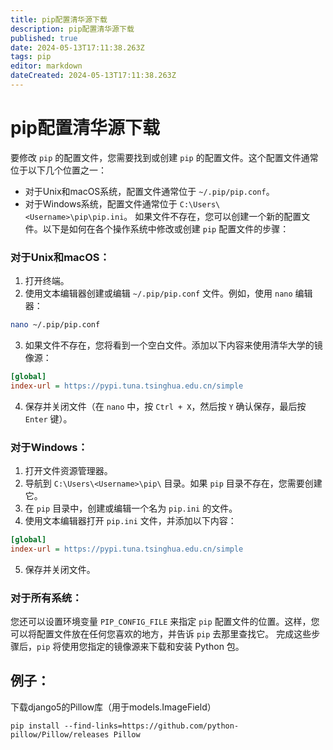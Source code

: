 ```yaml
---
title: pip配置清华源下载
description: pip配置清华源下载
published: true
date: 2024-05-13T17:11:38.263Z
tags: pip
editor: markdown
dateCreated: 2024-05-13T17:11:38.263Z
---
```


# pip配置清华源下载
要修改 `pip` 的配置文件，您需要找到或创建 `pip` 的配置文件。这个配置文件通常位于以下几个位置之一：
- 对于Unix和macOS系统，配置文件通常位于 `~/.pip/pip.conf`。
- 对于Windows系统，配置文件通常位于 `C:\Users\<Username>\pip\pip.ini`。
如果文件不存在，您可以创建一个新的配置文件。以下是如何在各个操作系统中修改或创建 `pip` 配置文件的步骤：
### 对于Unix和macOS：
1. 打开终端。
2. 使用文本编辑器创建或编辑 `~/.pip/pip.conf` 文件。例如，使用 `nano` 编辑器：
```bash
nano ~/.pip/pip.conf
```
3. 如果文件不存在，您将看到一个空白文件。添加以下内容来使用清华大学的镜像源：
```ini
[global]
index-url = https://pypi.tuna.tsinghua.edu.cn/simple
```
4. 保存并关闭文件（在 `nano` 中，按 `Ctrl + X`，然后按 `Y` 确认保存，最后按 `Enter` 键）。
### 对于Windows：
1. 打开文件资源管理器。
2. 导航到 `C:\Users\<Username>\pip\` 目录。如果 `pip` 目录不存在，您需要创建它。
3. 在 `pip` 目录中，创建或编辑一个名为 `pip.ini` 的文件。
4. 使用文本编辑器打开 `pip.ini` 文件，并添加以下内容：
```ini
[global]
index-url = https://pypi.tuna.tsinghua.edu.cn/simple
```
5. 保存并关闭文件。
### 对于所有系统：
您还可以设置环境变量 `PIP_CONFIG_FILE` 来指定 `pip` 配置文件的位置。这样，您可以将配置文件放在任何您喜欢的地方，并告诉 `pip` 去那里查找它。
完成这些步骤后，`pip` 将使用您指定的镜像源来下载和安装 Python 包。

## 例子：
下载django5的Pillow库（用于models.ImageField）
```
pip install --find-links=https://github.com/python-pillow/Pillow/releases Pillow
```
